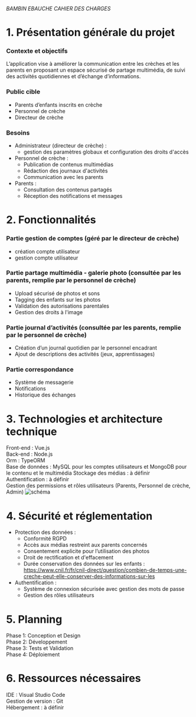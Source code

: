 *BAMBIN EBAUCHE CAHIER DES CHARGES*

# 1. Présentation générale du projet

### Contexte et objectifs

L’application vise à améliorer la communication entre les crèches et les parents en proposant un espace sécurisé de partage multimédia, de suivi des activités quotidiennes et d’échange d’informations.

### Public cible

- Parents d’enfants inscrits en crèche
- Personnel de crèche
- Directeur de crèche

### Besoins
- Administrateur (directeur de crèche) :
    - gestion des paramètres globaux et configuration des droits d'accès
- Personnel de crèche :
    - Publication de contenus multimédias
    - Rédaction des journaux d'activités
    - Communication avec les parents
- Parents :
    - Consultation des contenus partagés
    - Réception des notifications et messages


# 2. Fonctionnalités

### Partie gestion de comptes (géré par le directeur de crèche)
- création compte utilisateur
- gestion compte utilisateur

### Partie partage multimédia - galerie photo (consultée par les parents, remplie par le personnel de crèche)
- Upload sécurisé de photos et sons
- Tagging des enfants sur les photos
- Validation des autorisations parentales
- Gestion des droits à l'image

### Partie journal d’activités (consultée par les parents, remplie par le personnel de crèche)
- Création d’un journal quotidien par le personnel encadrant
- Ajout de descriptions des activités (jeux, apprentissages)

### Partie correspondance
- Système de messagerie
- Notifications
- Historique des échanges


# 3. Technologies et architecture technique

Front-end : Vue.js  
Back-end : Node.js  
Orm : TypeORM  
Base de données : MySQL pour les comptes utilisateurs et MongoDB pour le contenu et le multimédia
Stockage des médias : à définir  
Authentification : à définir  
Gestion des permissions et rôles utilisateurs (Parents, Personnel de crèche, Admin)
![schéma](https://github.com/user-attachments/assets/30e2a2d1-f78c-4a2e-b3a7-aa18965ce519)


# 4. Sécurité et réglementation

- Protection des données :
    - Conformité RGPD  
    - Accès aux médias restreint aux parents concernés  
    - Consentement explicite pour l’utilisation des photos  
    - Droit de rectification et d'effacement  
    - Durée conservation des données sur les enfants : https://www.cnil.fr/fr/cnil-direct/question/combien-de-temps-une-creche-peut-elle-conserver-des-informations-sur-les  
- Authentification :
    - Système de connexion sécurisée avec gestion des mots de passe
    - Gestion des rôles utilisateurs

# 5. Planning

Phase 1: Conception et Design   
Phase 2: Développement   
Phase 3: Tests et Validation    
Phase 4: Déploiement   

# 6. Ressources nécessaires

IDE : Visual Studio Code   
Gestion de version : Git   
Hébergement : à définir   
